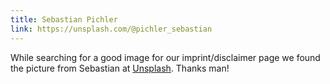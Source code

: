 ```yaml
---
title: Sebastian Pichler
link: https://unsplash.com/@pichler_sebastian
---
```

While searching for a good image for our imprint/disclaimer page we found the picture from Sebastian at <a href="https://unsplash.com" target="_blank" class="font-extrabold hover:text-smalt-blue-500">Unsplash</a>. Thanks man!